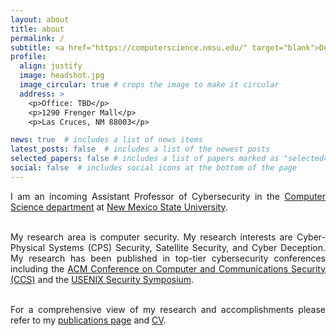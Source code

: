 ```yaml
---
layout: about
title: about
permalink: /
subtitle: <a href="https://computerscience.nmsu.edu/" target="blank">Department of Computer Science</a>.
profile:
  align: justify
  image: headshot.jpg
  image_circular: true # crops the image to make it circular
  address: >
    <p>Office: TBD</p>
    <p>1290 Frenger Mall</p>
    <p>Las Cruces, NM 88003</p>

news: true  # includes a list of news items
latest_posts: false  # includes a list of the newest posts
selected_papers: false # includes a list of papers marked as "selected={true}"
social: false  # includes social icons at the bottom of the page
---
```


<div style="text-align: justify;">
  I am an incoming Assistant Professor of Cybersecurity in the <a href="https://computerscience.nmsu.edu/" target="blank">Computer Science department</a> at <a href="https://nmsu.edu/" target="blank">New Mexico State University</a>. <br /><br />
<!--  ¡Hola! I am a Computer Science Ph.D. candidate at <a href="https://tamucc.edu/" target="blank">Texas A&M University-Corpus Christi (TAMUCC)</a> advised by <a href="https://carlosrubiomedrano.com/" target="blank">Carlos Rubio-Medrano</a>. <br /><br />
   During my Ph.D. I completed an internship at the <a href="https://cispa.de/en" target="blank">CISPA Helmholtz Center for Information Security</a> in Saarbrücken, Germany advised by <a href="https://scholar.google.com/citations?user=7BgdiU4AAAAJ&hl=en&oi=ao" target="blank">Ali Abbasi</a> and <a href="https://scholar.google.com/citations?user=tv2HR38AAAAJ&hl=en" target="blank">Thorsten Holz</a>. Additionally, I was a visiting scholar at the <a href="https://srl-ucsc.github.io/" target="blank">University of California, Santa Cruz</a> hosted by <a href="https://users.soe.ucsc.edu/~alacarde/" target="blank">Alvaro Cardenas</a>. <br /><br />
  Before joining TAMUCC I completed a Master's Degree at Arizona State University working in the <a href="https://sefcom.asu.edu/" target="blank">Security Engineering for Future Computing (SEFCOM)</a> Laboratory advised by <a href="https://adamdoupe.com/" target="blank">Adam Doupé</a>, <a href="http://www.yancomm.net/" target="blank">Yan Shoshitaishvili</a>, <a href="https://rev.fish/" target="blank">Ruoyu "Fish" Wang</a>, and <a href="https://www.tiffanybao.com/" target="blank">Tiffany Bao</a>. <br /><br /> -->

  My research area is computer security. My research interests are Cyber-Physical Systems (CPS) Security, Satellite Security, and Cyber Deception.
  My research has been published in top-tier cybersecurity conferences including the <a href="https://www.sigsac.org/ccs/CCS2020/conference-program.html" target="blank">ACM Conference on Computer and Communications Security (CCS)</a> and the <a href="https://www.usenix.org/conference/usenixsecurity24" target="blank">USENIX Security Symposium</a>.<br /><br />
<!--   and has won awards such as Best Paper Award at the <a href="https://cpsiotsec2024b.github.io/" target="blank">CPSIoTSec Workshop</a>.<br /><br />
   My research has been recognized and supported by the <a href="https://www.iamcybersafe.org/s/2024-scholarship-recipients" target="blank">Center for Cyber Safety and Education (2024)</a>, the <a href="https://www.tamucc.edu/research/graduate-excellence/funding/sage.php" target="blank">Scholar Achievement in Graduate Education (SAGE) Fellowship (2021-2023)</a>, the <a href="https://shpe.org/" target="blank">Society of Hispanic Professional Engineers (2024)</a>, the <a href="https://cahsi.utep.edu/news-posts/cahsi-student-scholars/" target="blank">Computing Alliance of Hispanic-Serving Institutions (CAHSI) (2024)</a>, and the <a href="https://conahcyt.mx/" target="blank">Mexican National Council for Science and Technology (CONACYT) (2021-2025)</a>. <br /><br /> -->

  For a comprehensive view of my research and accomplishments please refer to my <a href="https://efrenlopez.org/publications/" target="_self">publications page</a> and <a href="https://efrenlopez.org/assets/pdf/cv_academic_efrenlopez.pdf" target="_self">CV</a>.<br /><br />
</div>